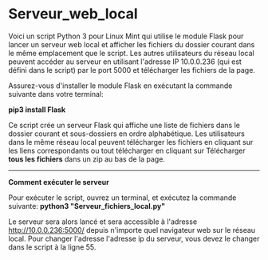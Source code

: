 # Serveur_web_local

Voici un script Python 3 pour Linux Mint qui utilise le module Flask pour lancer un serveur web local et afficher les 
fichiers du dossier courant dans le même emplacement que le script. Les autres utilisateurs du réseau local peuvent accéder 
au serveur en utilisant l'adresse IP 10.0.0.236 (qui est défini dans le script) par le port 5000 et télécharger les fichiers de la page.

Assurez-vous d'installer le module Flask en exécutant la commande suivante dans votre terminal:

**pip3 install Flask**

Ce script crée un serveur Flask qui affiche une liste de fichiers dans le dossier courant et sous-dossiers en ordre alphabétique. 
Les utilisateurs dans le même réseau local peuvent télécharger les fichiers en cliquant sur les liens correspondants ou tout télécharger en cliquant 
sur Télécharger **tous les fichiers** dans un zip au bas de la page.

------------
**Comment exécuter le serveur**

Pour exécuter le script, ouvrez un terminal, et exécutez la commande suivante:
**python3 "Serveur_fichiers_local.py"**

Le serveur sera alors lancé et sera accessible à l'adresse http://10.0.0.236:5000/ depuis n'importe quel navigateur web sur le réseau local.
Pour changer l'adresse l'adresse ip du serveur, vous devez le changer dans le script à la ligne 55.
